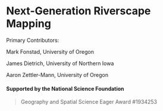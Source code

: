 # Next-Generation Riverscape Mapping
Primary Contributors:

  Mark Fonstad, University of Oregon

  James Dietrich, University of Northern Iowa

  Aaron Zettler-Mann, University of Oregon

#### Supported by the National Science Foundation
> Geography and Spatial Science Eager Award #1934253
